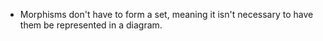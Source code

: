 - Morphisms don't have to form a set, meaning it isn't necessary to have them be represented in a diagram.